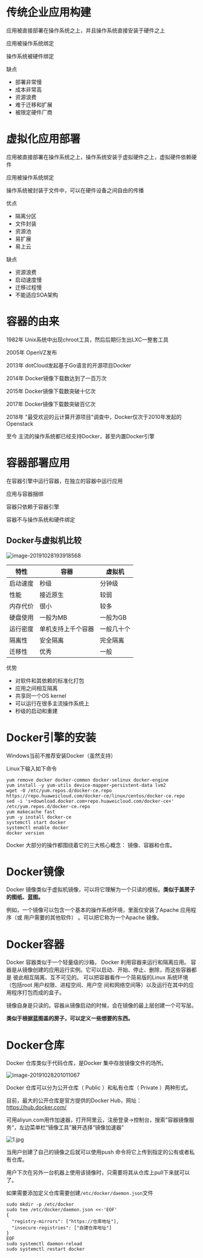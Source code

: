 # 传统企业应用构建

应用被直接部署在操作系统之上，并且操作系统直接安装于硬件之上

应用被操作系统绑定

操作系统被硬件绑定

缺点

- 部署非常慢
- 成本非常高
- 资源浪费
- 难于迁移和扩展
- 被限定硬件厂商

# 虚拟化应用部署

应用被直接部署在操作系统之上，操作系统安装于虚拟硬件之上，虚拟硬件依赖硬件

应用被操作系统绑定

操作系统被封装于文件中，可以在硬件设备之间自由的传播

优点

- 隔离分区
- 文件封装
- 资源池
- 易扩展
- 易上云

缺点

- 资源浪费
- 启动速度慢
- 迁移过程慢
- 不能适应SOA架构

# 容器的由来

1982年 Unix系统中出现chroot工具，然后后期衍生出LXC一整套工具

2005年 OpenVZ发布

2013年 dotCloud发起基于Go语言的开源项目Docker

2014年 Docker镜像下载数达到了一百万次

2015年 Docker镜像下载数突破十亿次

2017年 Docker镜像下载数突破百亿次

2018年 "最受欢迎的云计算开源项目"调查中，Docker仅次于2010年发起的Openstack

至今 主流的操作系统都已经支持Docker，甚至内置Docker引擎

# 容器部署应用

在容器引擎中运行容器，在独立的容器中运行应用

应用与容器捆绑

容器只依赖于容器引擎

容器不与操作系统和硬件绑定

## Docker与虚拟机比较

![image-20191028193918568](01%E8%99%9A%E6%8B%9F%E5%8C%96%E6%A6%82%E5%BF%B5/image-20191028193918568.png)

| 特性     | 容器               | 虚拟机     |
| -------- | ------------------ | ---------- |
| 启动速度 | 秒级               | 分钟级     |
| 性能     | 接近原生           | 较弱       |
| 内存代价 | 很小               | 较多       |
| 硬盘使用 | 一般为MB           | 一般为GB   |
| 运行密度 | 单机支持上千个容器 | 一般几十个 |
| 隔离性   | 安全隔离           | 完全隔离   |
| 迁移性   | 优秀               | 一般       |

优势

- 对软件和其依赖的标准化打包
- 应用之间相互隔离
- 共享同一个OS kernel
- 可以运行在很多主流操作系统上
- 秒级的启动和重建

# Docker引擎的安装

Windows当前不推荐安装Docker（虽然支持）

Linux下输入如下命令

```
yum remove docker docker-common docker-selinux docker-engine
yum install -y yum-utils device-mapper-persistent-data lvm2
wget -O /etc/yum.repos.d/docker-ce.repo https://repo.huaweicloud.com/docker-ce/linux/centos/docker-ce.repo
sed -i 's+download.docker.com+repo.huaweicloud.com/docker-ce+' /etc/yum.repos.d/docker-ce.repo
yum makecache fast
yum -y install docker-ce
systemctl start docker
systemctl enable docker
docker version
```

Docker 大部分的操作都围绕着它的三大核心概念： 镜像、容器和仓库。

# Docker镜像

Docker 镜像类似于虚拟机镜像，可以将它理解为一个只读的模板。**类似于盖房子的图纸、蓝图。**

例如，一个镜像可以包含一个基本的操作系统环境，里面仅安装了Apache 应用程序（或 用户需要的其他软件） 。可以把它称为一个Apache 镜像。

# Docker容器

Docker 容器类似于一个轻量级的沙箱， Docker 利用容器来运行和隔离应用。 容器是从镜像创建的应用运行实例。它可以启动、开始、停止、删除，而这些容器都是 彼此相互隔离、互不可见的。 可以把容器看作一个简易版的Linux 系统环境（包括root 用户权限、进程空间、用户空 间和网络空间等）以及运行在其中的应用程序打包而成的盒子。

镜像自身是只读的。容器从镜像启动的时候，会在镜像的最上层创建一个可写层。

**类似于根据蓝图盖的房子，可以定义一些想要的东西。**

# Docker仓库

Docker 仓库类似于代码仓库，是Docker 集中存放镜像文件的场所。

![image-20191028201011067](01%E8%99%9A%E6%8B%9F%E5%8C%96%E6%A6%82%E5%BF%B5/image-20191028201011067.png)

Docker 仓库可以分为公开仓库（ Public ）和私有仓库（ Private ）两种形式。

目前，最大的公开仓库是官方提供的Docker Hub，网址：https://hub.docker.com/

可用aliyun.com用作加速器，打开阿里云，注册登录->控制台，搜索”容器镜像服务“，左边菜单栏“镜像工具”展开选择“镜像加速器”

![1.jpg](01%E8%99%9A%E6%8B%9F%E5%8C%96%E6%A6%82%E5%BF%B5/1.jpg)

当用户创建了自己的镜像之后就可以使用push 命令将它上传到指定的公有或者私有仓库。

用户下次在另外一台机器上使用该镜像时，只需要将其从仓库上pull下来就可以了。

如果需要添加定义仓库需要创建`/etc/docker/daemon.json`文件

```
sudo mkdir -p /etc/docker
sudo tee /etc/docker/daemon.json <<-'EOF'
{
  "registry-mirrors": ["https://仓库地址"],
  "insecure-registries": ["自建仓库地址"]
}
EOF
sudo systemctl daemon-reload
sudo systemctl restart docker
```

 